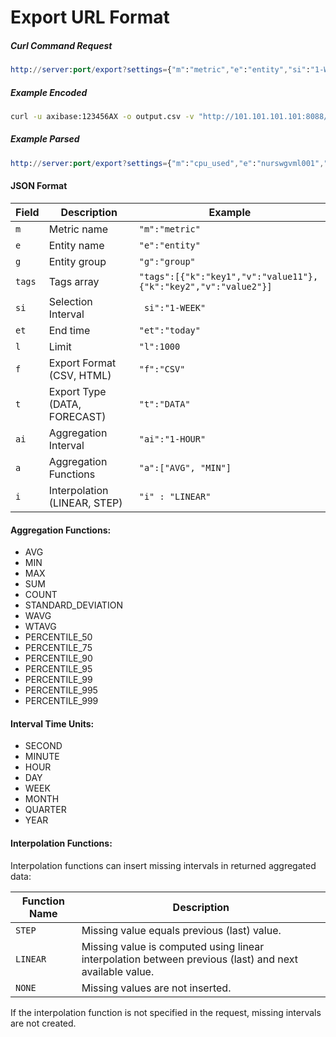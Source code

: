 # Export URL Format

##### Curl Command Request

```elm
http://server:port/export?settings={"m":"metric","e":"entity","si":"1-WEEK","t":"DATA","f":"CSV"}
```

##### Example Encoded

```sh
curl -u axibase:123456AX -o output.csv -v "http://101.101.101.101:8088/export?settings=%7B%22tags%22%3A%5B%7B%22k%22%3A%22command%22%2C%22v%22%3A%22*%22%7D%5D%2C%22m%22%3A%22proc_memory_used%22%2C%22e%22%3A%22awsswgvml001%22%2C%22si%22%3A%223-MINUTE%22%2C%22t%22%3A%22DATA%22%2C%22f%22%3A%22CSV%22%7D"
```

##### Example Parsed

```elm
http://server:port/export?settings={"m":"cpu_used","e":"nurswgvml001","si":"1-WEEK","et":"date('2014-11-11 00:00:00')","t":"DATA","f":"CSV","ai":"1-HOUR","a":["P_99"],"i":"LINEAR"}
```

#### JSON Format

| Field | Description | Example | 
| --- | --- | --- |
|  `m`  |  Metric name  |  `"m":"metric"`  | 
|  `e`  |  Entity name  | `"e":"entity"`  | 
|  `g`  |  Entity group  |  `"g":"group"`  | 
|  `tags`  |  Tags array  |  `"tags":[{"k":"key1","v":"value11"},{"k":"key2","v":"value2"}]`  | 
|  `si`  |  Selection Interval  | ` si":"1-WEEK"`  | 
|  `et`  |  End time  |  `"et":"today"`  | 
|  `l` |  Limit  |  `"l":1000`  | 
|  `f`  |  Export Format (CSV, HTML)  |  `"f":"CSV"`  | 
|  `t`  |  Export Type (DATA, FORECAST)  |  `"t":"DATA"`  | 
|  `ai`  |  Aggregation Interval  |  `"ai":"1-HOUR"`  | 
|  `a`  |  Aggregation Functions  |  `"a":["AVG", "MIN"]`  | 
|  `i`  |  Interpolation (LINEAR, STEP)  |  `"i" : "LINEAR"`  | 


#### Aggregation Functions:


- AVG
- MIN
- MAX
- SUM
- COUNT
- STANDARD_DEVIATION
- WAVG
- WTAVG
- PERCENTILE_50
- PERCENTILE_75
- PERCENTILE_90
- PERCENTILE_95
- PERCENTILE_99
- PERCENTILE_995
- PERCENTILE_999


#### Interval Time Units:


- SECOND
- MINUTE
- HOUR
- DAY
- WEEK
- MONTH
- QUARTER
- YEAR


#### Interpolation Functions:

Interpolation functions can insert missing intervals in returned aggregated data:

| Function Name | Description | 
| --- | --- | 
|  `STEP`  |  Missing value equals previous (last) value.  | 
| `LINEAR`  |  Missing value is computed using linear interpolation between previous (last) and next available value.  | 
|  `NONE`  |  Missing values are not inserted.  | 


If the interpolation function is not specified in the request, missing intervals are not created.
